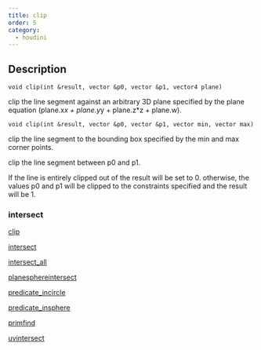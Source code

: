 ```yaml
---
title: clip
order: 5
category:
  - houdini
---
```


## Description

`void clip(int &result, vector &p0, vector &p1, vector4 plane)`

clip the line segment against an arbitrary 3D plane specified by the plane
equation (plane.x*x + plane.y*y + plane.z\*z + plane.w).

`void clip(int &result, vector &p0, vector &p1, vector min, vector max)`

clip the line segment to the bounding box specified by the min and max corner
points.

clip the line segment between p0 and p1.

If the line is entirely clipped out of the result will be set to 0. otherwise,
the values p0 and p1 will be clipped to the constraints specified and the
result will be 1.

### intersect

[clip](clip.html)

[intersect](intersect.html)

[intersect_all](intersect_all.html)

[planesphereintersect](planesphereintersect.html)

[predicate_incircle](predicate_incircle.html)

[predicate_insphere](predicate_insphere.html)

[primfind](primfind.html)

[uvintersect](uvintersect.html)
